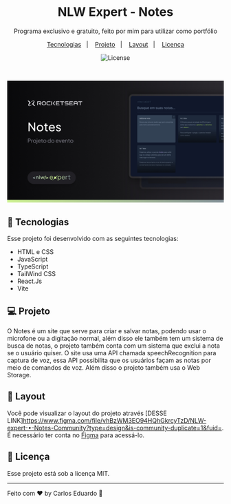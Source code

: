 <h1 align="center"> NLW Expert - Notes </h1>

<p align="center">
Programa exclusivo e gratuito, feito por mim para utilizar como portfólio <br/>
</p>

<p align="center">
  <a href="#-tecnologias">Tecnologias</a>&nbsp;&nbsp;&nbsp;|&nbsp;&nbsp;&nbsp;
  <a href="#-projeto">Projeto</a>&nbsp;&nbsp;&nbsp;|&nbsp;&nbsp;&nbsp;
  <a href="#-layout">Layout</a>&nbsp;&nbsp;&nbsp;|&nbsp;&nbsp;&nbsp;
  <a href="#memo-licença">Licença</a>
</p>

<p align="center">
  <img alt="License" src="https://img.shields.io/static/v1?label=license&message=MIT&color=49AA26&labelColor=000000">
</p>

<br>

<p align="center">
  <img alt="projeto NLW Experts - Notes" src="./github/Thumbnail.jpg" />
</p>

## 🚀 Tecnologias

Esse projeto foi desenvolvido com as seguintes tecnologias:

- HTML e CSS
- JavaScript
- TypeScript
- TailWind CSS
- React.Js
- Vite

## 💻 Projeto

O Notes é um site que serve para criar e salvar notas, podendo usar o microfone ou a digitação normal, além disso ele também tem um sistema de busca de notas, o projeto também conta com um sistema que exclui a nota se o usuário quiser. O site usa uma API chamada speechRecognition para captura de voz, essa API possibilita que os usuários façam as notas por meio de comandos de voz. Além disso o projeto também usa o Web Storage. 

## 🔖 Layout

Você pode visualizar o layout do projeto através [DESSE LINK]https://www.figma.com/file/vhBzWM3EO94HQhGkrcyTzD/NLW-expert-•-Notes-Community?type=design&is-community-duplicate=1&fuid=. É necessário ter conta no [Figma](https://figma.com) para acessá-lo.

## :memo: Licença

Esse projeto está sob a licença MIT.

---

Feito com ♥ by Carlos Eduardo :wave: 
